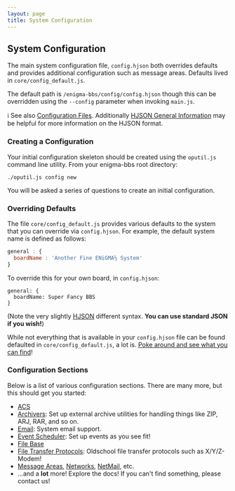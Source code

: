 ```yaml
---
layout: page
title: System Configuration
---
```

## System Configuration
The main system configuration file, `config.hjson` both overrides defaults and provides additional configuration such as message areas. Defaults lived in `core/config_default.js`.

The default path is `/enigma-bbs/config/config.hjson` though this can be overridden using the `--config` parameter when invoking `main.js`.

:information_source: See also [Configuration Files](config-files.md). Additionally [HJSON General Information](hjson.md) may be helpful for more information on the HJSON format.

### Creating a Configuration
Your initial configuration skeleton should be created using the `oputil.js` command line utility. From your enigma-bbs root directory:
```
./oputil.js config new
```

You will be asked a series of questions to create an initial configuration.

### Overriding Defaults
The file `core/config_default.js` provides various defaults to the system that you can override via `config.hjson`. For example, the default system name is defined as follows:
```javascript
general : {
  boardName : 'Another Fine ENiGMA½ System'
}
```

To override this for your own board, in `config.hjson`:
```hjson
general: {
  boardName: Super Fancy BBS
}
```

(Note the very slightly [HJSON](hjson.md) different syntax. **You can use standard JSON if you wish!**)

While not everything that is available in your `config.hjson` file can be found defaulted in `core/config_default.js`, a lot is. [Poke around and see what you can find](https://github.com/NuSkooler/enigma-bbs/blob/master/core/config_default.js)!

### Configuration Sections
Below is a list of various configuration sections. There are many more, but this should get you started:

* [ACS](acs.md)
* [Archivers](archivers.md): Set up external archive utilities for handling things like ZIP, ARJ, RAR, and so on.
* [Email](email.md): System email support.
* [Event Scheduler](event-scheduler.md): Set up events as you see fit!
* [File Base](/docs/filebase/index.md)
* [File Transfer Protocols](file-transfer-protocols.md): Oldschool file transfer protocols such as X/Y/Z-Modem!
* [Message Areas](/docs/messageareas/configuring-a-message-area.md), [Networks](/docs/messageareas/message-networks.md), [NetMail](/docs/messageareas/netmail.md), etc.
* ...and a **lot** more! Explore the docs! If you can't find something, please contact us!

